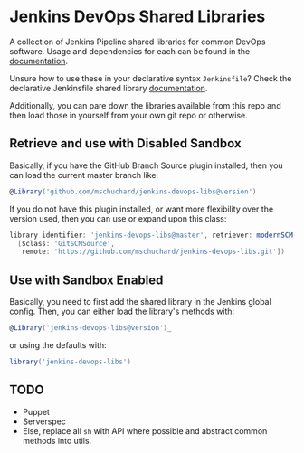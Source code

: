 # Jenkins DevOps Shared Libraries

A collection of Jenkins Pipeline shared libraries for common DevOps software. Usage and dependencies for each can be found in the [documentation](docs).

Unsure how to use these in your declarative syntax `Jenkinsfile`? Check the declarative Jenkinsfile shared library  [documentation](https://jenkins.io/doc/book/pipeline/shared-libraries/#using-libraries).

Additionally, you can pare down the libraries available from this repo and then load those in yourself from your own git repo or otherwise.

## Retrieve and use with Disabled Sandbox

Basically, if you have the GitHub Branch Source plugin installed, then you can load the current master branch like:

```groovy
@Library('github.com/mschuchard/jenkins-devops-libs@version')
```

If you do not have this plugin installed, or want more flexibility over the version used, then you can use or expand upon this class:

```groovy
library identifier: 'jenkins-devops-libs@master', retriever: modernSCM(
  [$class: 'GitSCMSource',
   remote: 'https://github.com/mschuchard/jenkins-devops-libs.git'])
```

## Use with Sandbox Enabled

Basically, you need to first add the shared library in the Jenkins global config. Then, you can either load the library's methods with:

```groovy
@Library('jenkins-devops-libs@version')_
```

or using the defaults with:

```groovy
library('jenkins-devops-libs')
```

## TODO
- Puppet
- Serverspec
- Else, replace all `sh` with API where possible and abstract common methods into utils.
